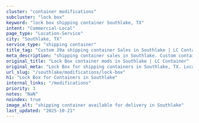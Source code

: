 ```yaml
---
cluster: "container modifications"
subcluster: "lock box"
keyword: "lock box shipping container Southlake, TX"
intent: "Commercial-Local"
page_type: "Location-Service"
city: "Southlake, TX"
service_type: "shipping container"
title_tag: "Custom 39a shipping container Sales in Southlake | LC Container"
meta_description: "shipping container sales in Southlake. Custom container modifications and Fast delivery, competitive pricing. Serving modifications area. Quote ID: 23Q. Call (214) 524-4168 for your free quote today."
original_title: "Lock Box container mods in Southlake | LC Container"
original_meta: "Lock Box for shipping containers in Southlake, TX. Local fabrication & pro install. LC Container — Since 2003. Get a quote."
url_slug: "/southlake/modifications/lock-box"
h1: "Lock Box for Containers in Southlake"
internal_links: "/modifications"
priority: 3
notes: "NaN"
noindex: true
image_alt: "shipping container available for delivery in Southlake"
last_updated: "2025-10-21"
---
```


<!-- TODO: Add unique city/inventory copy, images, and internal links here. -->
